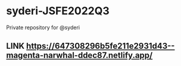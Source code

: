# syderi-JSFE2022Q3
Private repository for @syderi

## LINK https://647308296b5fe211e2931d43--magenta-narwhal-ddec87.netlify.app/
